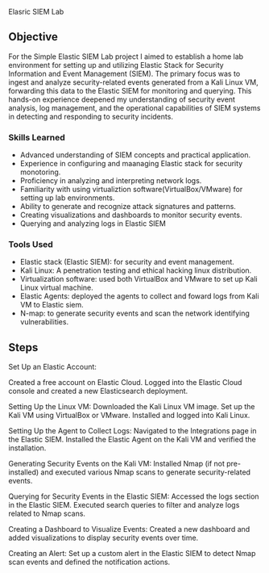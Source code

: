 Elasric SIEM Lab

## Objective


For the Simple Elastic SIEM Lab project I aimed to establish a home lab environment for setting up and utilizing Elastic Stack for Security Information and Event Management (SIEM). The primary focus was to ingest and analyze security-related events generated from a Kali Linux VM, forwarding this data to the Elastic SIEM for monitoring and querying. This hands-on experience deepened my understanding of security event analysis, log management, and the operational capabilities of SIEM systems in detecting and responding to security incidents.

### Skills Learned


- Advanced understanding of SIEM concepts and practical application.
- Experience in configuring and maanaging Elastic stack for security monotoring.
- Proficiency in analyzing and interpreting network logs.
- Familiarity with using virtualiztion software(VirtualBox/VMware) for setting up lab environments.
- Ability to generate and recognize attack signatures and patterns.
- Creating visualizations and dashboards to monitor security events.
- Querying and analyzing logs in Elastic SIEM

### Tools Used


- Elastic stack (Elastic SIEM): for security and event management.
- Kali Linux: A penetration testing and ethical hacking linux distribution.
- Virtualization software: used both VirtualBox and VMware to set up Kali Linux virtual machine.
- Elastic Agents: deployed the agents to collect and foward logs from Kali VM to Elastic siem.
- N-map: to generate security events and scan the network identifying vulnerabilities.

## Steps
Set Up an Elastic Account:

Created a free account on Elastic Cloud.
Logged into the Elastic Cloud console and created a new Elasticsearch deployment.

Setting Up the Linux VM:
Downloaded the Kali Linux VM image.
Set up the Kali VM using VirtualBox or VMware.
Installed and logged into Kali Linux.

Setting Up the Agent to Collect Logs:
Navigated to the Integrations page in the Elastic SIEM.
Installed the Elastic Agent on the Kali VM and verified the installation.

Generating Security Events on the Kali VM:
Installed Nmap (if not pre-installed) and executed various Nmap scans to generate security-related events.

Querying for Security Events in the Elastic SIEM:
Accessed the logs section in the Elastic SIEM.
Executed search queries to filter and analyze logs related to Nmap scans.

Creating a Dashboard to Visualize Events:
Created a new dashboard and added visualizations to display security events over time.

Creating an Alert:
Set up a custom alert in the Elastic SIEM to detect Nmap scan events and defined the notification actions.
